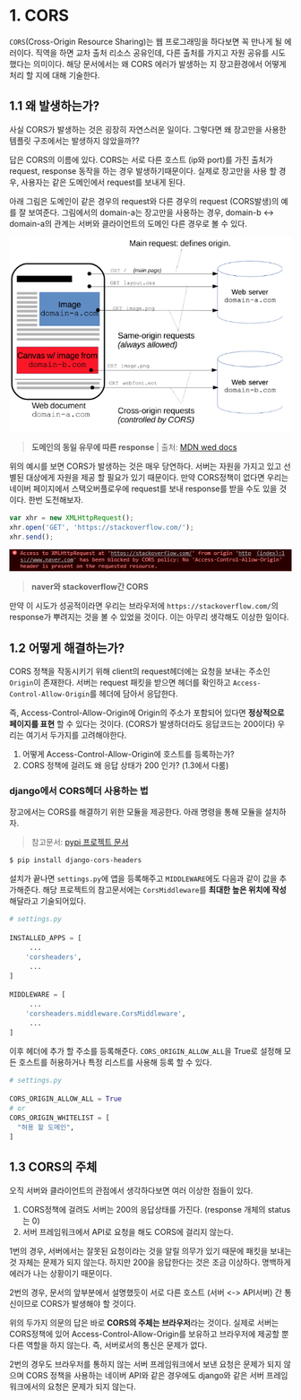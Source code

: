 # 1. CORS

`CORS`(Cross-Origin Resource Sharing)는 웹 프로그래밍을 하다보면 꼭 만나게 될 에러이다. 직역을 하면 교차 출처 리소스 공유인데, 다른 출처를 가지고 자원 공유를 시도 했다는 의미이다. 해당 문서에서는 왜 CORS 에러가 발생하는 지 장고환경에서 어떻게 처리 할 지에 대해 기술한다.



## 1.1 왜 발생하는가?

사실 CORS가 발생하는 것은 굉장히 자연스러운 일이다. 그렇다면 왜 장고만을 사용한 템플릿 구조에서는 발생하지 않았을까??

답은 CORS의 이름에 있다. CORS는 서로 다른 호스트 (ip와 port)를 가진 출처가 request, response 동작을 하는 경우 발생하기때문이다. 실제로 장고만을 사용 할 경우, 사용자는 같은 도메인에서 request를 보내게 된다.

아래 그림은 도메인이 같은 경우의 request와 다른 경우의 request (CORS발생)의 예를 잘 보여준다. 그림에서의 domain-a는 장고만을 사용하는 경우, domain-b <-> domain-a의 관계는 서버와 클라이언트의 도메인 다른 경우로 볼 수 있다.

![image-20200625163720909](images/image-20200625163720909.png)

> **도메인의 동일 유무에 따른 response** | 출처: [MDN wed docs](https://developer.mozilla.org/ko/docs/Web/HTTP/CORS)



위의 예시를 보면 CORS가 발생하는 것은 매우 당연하다. 서버는 자원을 가지고 있고 선별된 대상에게 자원을 제공 할 필요가 있기 때문이다. 만약 CORS정책이 없다면 우리는 네이버 페이지에서 스택오버플로우에 request를 보내 response를 받을 수도 있을 것이다. 한번 도전해보자.

```js
var xhr = new XMLHttpRequest();
xhr.open('GET', 'https://stackoverflow.com/');
xhr.send();
```



 ![image-20200625162846252](images/image-20200625162846252.png)

> **naver와 stackoverflow간 CORS**



만약 이 시도가 성공적이라면 우리는 브라우저에 `https://stackoverflow.com/`의 response가 뿌려지는 것을 볼 수 있었을 것이다. 이는 아무리 생각해도 이상한 일이다.



## 1.2 어떻게 해결하는가?

CORS 정책을 작동시키기 위해 client의 request헤더에는 요청을 보내는 주소인 `Origin`이 존재한다. 서버는 request 패킷을 받으면 헤더를 확인하고 `Access-Control-Allow-Origin`를 헤더에 담아서 응답한다.

즉, Access-Control-Allow-Origin에 Origin의 주소가 포함되어 있다면 **정상적으로 페이지를 표현** 할 수 있다는 것이다. (CORS가 발생하더라도 응답코드는 200이다) 우리는 여기서 두가지를 고려해야한다.

1. 어떻게 Access-Control-Allow-Origin에 호스트를 등록하는가?
2. CORS 정책에 걸려도 왜 응답 상태가 200 인가? (1.3에서 다룸)



### django에서 CORS헤더 사용하는 법

장고에서는 CORS를 해결하기 위한 모듈을 제공한다. 아래 명령을 통해 모듈을 설치하자.

> 참고문서: [pypi 프로젝트 문서](https://pypi.org/project/django-cors-headers/)

```bash
$ pip install django-cors-headers
```



설치가 끝나면 `settings.py`에 앱을 등록해주고 `MIDDLEWARE`에도 다음과 같이 값을 추가해준다. 해당 프로젝트의 참고문서에는 `CorsMiddleware`를 **최대한 높은 위치에 작성**해달라고 기술되어있다.

```python
# settings.py

INSTALLED_APPS = [
     ... 
    'corsheaders',
     ... 
]

MIDDLEWARE = [ 
     ... 
    'corsheaders.middleware.CorsMiddleware',
     ... 
]
```



이후 헤더에 추가 할 주소를 등록해준다. `CORS_ORIGIN_ALLOW_ALL`을 True로 설정해 모든 호스트를 허용하거나 특정 리스트를 사용해 등록 할 수 있다.

```python
# settings.py

CORS_ORIGIN_ALLOW_ALL = True
# or
CORS_ORIGIN_WHITELIST = [
  "허용 할 도메인",
]
```



## 1.3 CORS의 주체

오직 서버와 클라이언트의 관점에서 생각하다보면 여러 이상한 점들이 있다.

1. CORS정책에 걸려도 서버는 200의 응답상태를 가진다. (response 개체의 status는 0)
2. 서버 프레임워크에서 API로 요청을 해도 CORS에 걸리지 않는다.



1번의 경우, 서버에서는 잘못된 요청이라는 것을 알릴 의무가 있기 때문에 패킷을 보내는 것 자체는 문제가 되지 않는다. 하지만 200을 응답한다는 것은 조금 이상하다. 명백하게 에러가 나는 상황이기 때문이다.

2번의 경우, 문서의 앞부분에서 설명했듯이 서로 다른 호스트 (서버 <-> API서버) 간 통신이므로 CORS가 발생해야 할 것이다.



위의 두가지 의문의 답은 바로 **CORS의 주체는 브라우저**라는 것이다. 실제로 서버는 CORS정책에 있어 Access-Control-Allow-Origin를 보유하고 브라우저에 제공할 뿐 다른 역할을 하지 않는다. 즉, 서버로서의 통신은 문제가 없다.

2번의 경우도 브라우저를 통하지 않는 서버 프레임워크에서 보낸 요청은 문제가 되지 않으며 CORS 정책을 사용하는 네이버 API와 같은 경우에도 django와 같은 서버 프레임워크에서의 요청은 문제가 되지 않는다.





